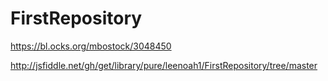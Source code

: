 # FirstRepository

https://bl.ocks.org/mbostock/3048450

http://jsfiddle.net/gh/get/library/pure/leenoah1/FirstRepository/tree/master




